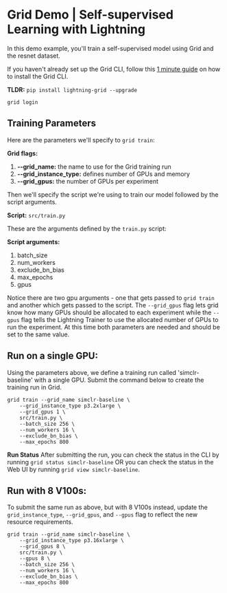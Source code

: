 # Grid Demo | Self-supervised Learning with Lightning
In this demo example, you'll train a self-supervised model using Grid and the resnet dataset.

If you haven't already set up the Grid CLI, follow this [1 minute guide](https://app.gitbook.com/@grid-ai/s/grid-cli/start-here/typical-workflow-cli-user#step-0-install-the-grid-cli) on how to install the Grid CLI.

**TLDR:** 
`pip install lightning-grid --upgrade`

`grid login`

## Training Parameters
Here are the parameters we'll specify to `grid train`:

**Grid flags:**
1. **--grid_name:** the name to use for the Grid training run
2. **--grid_instance_type:** defines number of GPUs and memory
3. **--grid_gpus:** the number of GPUs per experiment

Then we'll specify the script we're using to train our model followed by the script arguments. 

**Script:** `src/train.py`

These are the arguments defined by the `train.py` script:

**Script arguments:**
1. batch_size
2. num_workers
3. exclude_bn_bias
4. max_epochs
5. gpus

Notice there are two gpu arguments - one that gets passed to `grid train` and another which gets passed to the script. The `--grid_gpus` flag lets grid know how many GPUs should be allocated to each experiment while the `--gpus` flag tells the Lightning Trainer to use the allocated number of GPUs to run the experiment. At this time both parameters are needed and should be set to the same value. 

## Run on a single GPU:
Using the parameters above, we define a training run called 'simclr-baseline' with a single GPU. Submit the command below to create the training run in Grid. 

```
grid train --grid_name simclr-baseline \
    --grid_instance_type p3.2xlarge \
    --grid_gpus 1 \
    src/train.py \
    --batch_size 256 \
    --num_workers 16 \
    --exclude_bn_bias \
    --max_epochs 800
```
**Run Status**
After submitting the run, you can check the status in the CLI by running `grid status simclr-baseline` OR you can check the status in the Web UI by running `grid view simclr-baseline`. 

## Run with 8 V100s:

To submit the same run as above, but with 8 V100s instead, update the `grid_instance_type`, `--grid_gpus`, and `--gpus` flag to reflect the new resource requirements. 

```
grid train --grid_name simclr-baseline \
    --grid_instance_type p3.16xlarge \
    --grid_gpus 8 \
    src/train.py \
    --gpus 8 \
    --batch_size 256 \
    --num_workers 16 \
    --exclude_bn_bias \
    --max_epochs 800
```

